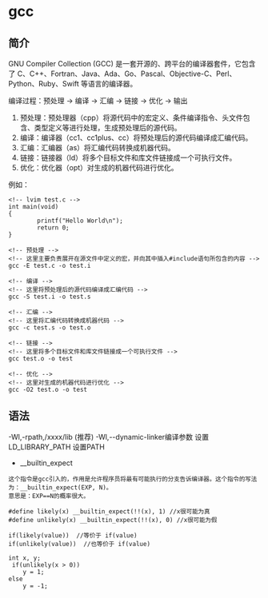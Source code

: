 # gcc

## 简介
GNU Compiler Collection (GCC) 是一套开源的、跨平台的编译器套件，它包含了 C、C++、Fortran、Java、Ada、Go、Pascal、Objective-C、Perl、Python、Ruby、Swift 等语言的编译器。

编译过程：预处理 -> 编译 -> 汇编 -> 链接 -> 优化 -> 输出

1. 预处理：预处理器（cpp）将源代码中的宏定义、条件编译指令、头文件包含、类型定义等进行处理，生成预处理后的源代码。
2. 编译：编译器（cc1、cc1plus、cc）将预处理后的源代码编译成汇编代码。
3. 汇编：汇编器（as）将汇编代码转换成机器代码。
4. 链接：链接器（ld）将多个目标文件和库文件链接成一个可执行文件。
5. 优化：优化器（opt）对生成的机器代码进行优化。

例如：
```shell
<!-- lvim test.c -->
int main(void)  
{
        printf("Hello World\n");  
        return 0;  
}

<!-- 预处理 -->
<!-- 这里主要负责展开在源文件中定义的宏，并向其中插入#include语句所包含的内容 -->
gcc -E test.c -o test.i

<!-- 编译 -->
<!-- 这里将预处理后的源代码编译成汇编代码 -->
gcc -S test.i -o test.s

<!-- 汇编 -->
<!-- 这里将汇编代码转换成机器代码 -->
gcc -c test.s -o test.o

<!-- 链接 -->
<!-- 这里将多个目标文件和库文件链接成一个可执行文件 -->
gcc test.o -o test

<!-- 优化 -->
<!-- 这里对生成的机器代码进行优化 -->
gcc -O2 test.o -o test

```


## 语法

-Wl,-rpath,/xxxx/lib (推荐)
-Wl,--dynamic-linker编译参数
设置LD_LIBRARY_PATH
设置PATH

- __builtin_expect
```
这个指令是gcc引入的，作用是允许程序员将最有可能执行的分支告诉编译器。这个指令的写法为：__builtin_expect(EXP, N)。
意思是：EXP==N的概率很大。

#define likely(x) __builtin_expect(!!(x), 1) //x很可能为真       
#define unlikely(x) __builtin_expect(!!(x), 0) //x很可能为假

if(likely(value))  //等价于 if(value)
if(unlikely(value))  //也等价于 if(value)

int x, y;
 if(unlikely(x > 0))
    y = 1; 
else 
    y = -1;
```
